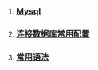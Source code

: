 1. ### [Mysql](/sql/mysql.md)
2. ### [连接数据库常用配置](/sql/lian-jie-shu-ju-ku-chang-yong-pei-zhi.md)
3. ### [常用语法](/sql/chang-yong-yu-fa.md)



